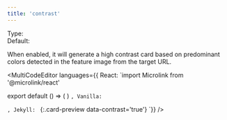 ```yaml
---
title: 'contrast'
--- 
```


Type: <Type children='<boolean>'/><br/>
Default: <Type children='false'/>

When enabled, it will generate a high contrast card based on predominant colors detected in the feature image from the target URL.

<MultiCodeEditor languages={{
  React: `import Microlink from '@microlink/react' 
  
export default () => (
  <Microlink
    url='https://instagram.com/p/BsMKPL2nDgX/'
    contrast
  />
)
`, Vanilla: `
<script>
  document.addEventListener('DOMContentLoaded', function (event) {
    microlink('a', { contrast: true })
  })
</script>
`, Jekyll: `
[](https://instagram.com/p/BsMKPL2nDgX/){:.card-preview data-contrast='true'}
`}} 
/>

<Figcaption children="The contrast mode has better accessibility ratio."  />

<Microlink url='https://instagram.com/p/BsMKPL2nDgX/' contrast />
<Microlink url='https://instagram.com/p/BsMKPL2nDgX/' contrast size='large' />

